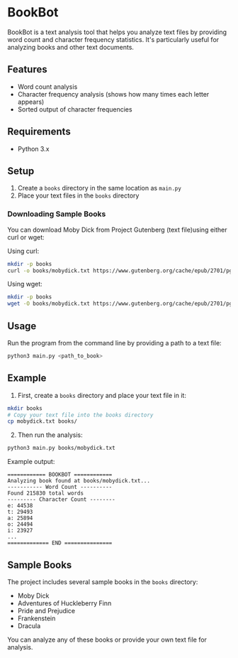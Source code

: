 # BookBot

BookBot is a text analysis tool that helps you analyze text files by providing word count and character frequency statistics. It's particularly useful for analyzing books and other text documents.

## Features

- Word count analysis
- Character frequency analysis (shows how many times each letter appears)
- Sorted output of character frequencies

## Requirements

- Python 3.x

## Setup

1. Create a `books` directory in the same location as `main.py`
2. Place your text files in the `books` directory

### Downloading Sample Books

You can download Moby Dick from Project Gutenberg (text file)using either curl or wget:

Using curl:
```bash
mkdir -p books
curl -o books/mobydick.txt https://www.gutenberg.org/cache/epub/2701/pg2701.txt
```

Using wget:
```bash
mkdir -p books
wget -O books/mobydick.txt https://www.gutenberg.org/cache/epub/2701/pg2701.txt
```



## Usage

Run the program from the command line by providing a path to a text file:

```bash
python3 main.py <path_to_book>
```

## Example

1. First, create a `books` directory and place your text file in it:
```bash
mkdir books
# Copy your text file into the books directory
cp mobydick.txt books/
```

2. Then run the analysis:
```bash
python3 main.py books/mobydick.txt
```

Example output:
```
============ BOOKBOT ============
Analyzing book found at books/mobydick.txt...
----------- Word Count ----------
Found 215830 total words
--------- Character Count --------
e: 44538
t: 29493
a: 25894
o: 24494
i: 23927
...
============= END ===============
```

## Sample Books

The project includes several sample books in the `books` directory:
- Moby Dick
- Adventures of Huckleberry Finn
- Pride and Prejudice
- Frankenstein
- Dracula

You can analyze any of these books or provide your own text file for analysis.